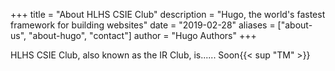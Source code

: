 +++
title = "About HLHS CSIE Club"
description = "Hugo, the world's fastest framework for building websites"
date = "2019-02-28"
aliases = ["about-us", "about-hugo", "contact"]
author = "Hugo Authors"
+++

HLHS CSIE Club, also known as the IR Club, is...... Soon{{< sup "TM" >}}
